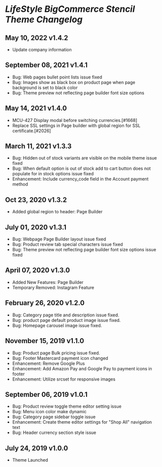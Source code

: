# *LifeStyle BigCommerce Stencil Theme Changelog*

## May 10, 2022 v1.4.2
- Update company information

## September 08, 2021 v1.4.1
- Bug: Web pages bullet point lists issue fixed
- Bug: Images show as black box on product page when page background is set to black color
- Bug: Theme preview not reflecting page builder font size options

## May 14, 2021 v1.4.0
- MCU-427 Display modal before switching currencies.[#1668]
- Replace SSL settings in Page builder with global region for SSL certificate.[#2026]

## March 11, 2021 v1.3.3
- Bug: Hidden out of stock variants are visible on the mobile theme issue fixed
- Bug: When default option is out of stock add to cart button does not populate for in stock options issue fixed
- Enhancement: Include currency_code field in the Account payment method 

## Oct 23, 2020 v1.3.2
- Added global region to header: Page Builder

## July 01, 2020 v1.3.1

- Bug: Webpage Page Builder layout issue fixed
- Bug: Product review tab special characters issue fixed
- Bug: Theme preview not reflecting page builder font size options issue fixed   

## April 07, 2020 v1.3.0

- Added New Features: Page Builder
- Temporary Removed: Instagram Feature

## February 26, 2020 v1.2.0

- Bug: Category page title and description issue fixed.
- Bug: product page default product image issue fixed.
- Bug: Homepage carousel image issue fixed.

## November 15, 2019 v1.1.0

- Bug: Product page Bulk pricing issue fixed.
- Bug: Footer Mastercard payment icon changed
- Enhancement: Remove Google Plus
- Enhancement: Add Amazon Pay and Google Pay to payment icons in footer
- Enhancement: Utilize srcset for responsive images

## September 06, 2019 v1.0.1
- Bug: Product review toggle theme editor setting issue
- Bug: Menu icon color make dynamic
- Bug: Category page sidebar toggle issue
- Enhancement: Create theme editor settings for "Shop All" navigation text
- Bug: Header currency section style issue

## July 24, 2019 v1.0.0
- Theme Launched
